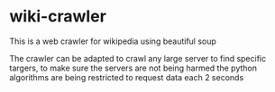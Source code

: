 # wiki-crawler
This is a web crawler for wikipedia using beautiful soup

The crawler can be adapted to crawl any large server to find specific targers, 
to make sure the servers are not being harmed the python algorithms are being restricted 
to request data each 2 seconds
